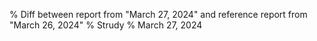 % Diff between report from "March 27, 2024" and reference report from "March 26, 2024"
% Strudy
% March 27, 2024


